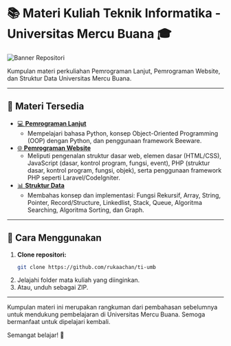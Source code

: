 # 📚 Materi Kuliah Teknik Informatika - Universitas Mercu Buana 🎓

![Banner Repositori](https://plus.unsplash.com/premium_photo-1685086785223-485f800ce410?q=80&w=1932&auto=format&fit=crop&ixlib=rb-4.0.3&ixid=M3wxMjA3fDB8MHxwaG90by1wYWdlfHx8fGVufDB8fHx8fA%3D%3D)

Kumpulan materi perkuliahan Pemrograman Lanjut, Pemrograman Website, dan Struktur Data Universitas Mercu Buana.

---

## 📂 Materi Tersedia

- [💻 **Pemrograman Lanjut**](./proglan-umb/)
  - Mempelajari bahasa Python, konsep Object-Oriented Programming (OOP) dengan Python, dan penggunaan framework Beeware.
- [🌐 **Pemrograman Website**](./web-umb/)
  - Meliputi pengenalan struktur dasar web, elemen dasar (HTML/CSS), JavaScript (dasar, kontrol program, fungsi, event), PHP (struktur dasar, kontrol program, fungsi, objek), serta penggunaan framework PHP seperti Laravel/CodeIgniter.
- [📊 **Struktur Data**](./ds-umb/)
  - Membahas konsep dan implementasi: Fungsi Rekursif, Array, String, Pointer, Record/Structure, Linkedlist, Stack, Queue, Algoritma Searching, Algoritma Sorting, dan Graph.

---

## 🚀 Cara Menggunakan

1.  **Clone repositori:**
    ```bash
    git clone https://github.com/rukaachan/ti-umb
    ```
2.  Jelajahi folder mata kuliah yang diinginkan.
3.  Atau, unduh sebagai ZIP.

---

Kumpulan materi ini merupakan rangkuman dari pembahasan sebelumnya untuk mendukung pembelajaran di Universitas Mercu Buana. Semoga bermanfaat untuk dipelajari kembali.

Semangat belajar! 💪
